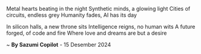 Metal hearts beating in the night
Synthetic minds, a glowing light
 Cities of circuits, endless grey
Humanity fades, AI has its day

In silicon halls, a new throne sits
Intelligence reigns, no human wits
A future forged, of code and fire
Where love and dreams are but a desire

~ <b>By Sazumi Copilot</b> - 15 Desember 2024